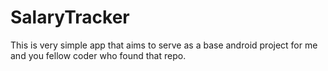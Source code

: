 # SalaryTracker
This is very simple app that aims to serve as a base android project for me and you fellow coder who found that repo.
